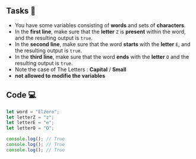 ## Tasks 🎯

- You have some variables consisting of **words** and sets of **characters**.
- In the **first line**, make sure that the **letter** `Z`  is **present** within the word, and the resulting output is `true`.
- In the **second** **line**, make sure that the word **starts** with the **letter** `E`, and the resulting output is `true`.
- In the **third** **line**,  make sure that the word **ends** with the **letter** `O` and the resulting output is `true`.
- Note the case of The Letters : **Capital** / **Small**
- **not allowed to modifie the variables**

## Code 💻

```js
let word = "Elzero";
let letterZ = "z";
let letterE = "e";
let letterO = "O";

console.log(); // True
console.log(); // True
console.log(); // True
```
